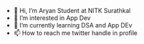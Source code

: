 - 👋 Hi, I’m Aryan Student at NITK Surathkal
- 👀 I’m interested in App Dev
- 🌱 I’m currently learning DSA and App DEv
- 📫 How to reach me twitter handle in profile
